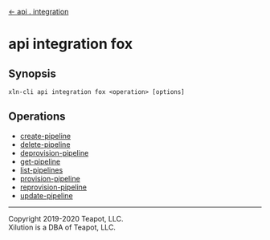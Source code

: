 [<- api . integration](../index.md)

# api integration fox

## Synopsis

```
xln-cli api integration fox <operation> [options]
```

## Operations

- [create-pipeline](create-pipeline.md)
- [delete-pipeline](delete-pipeline.md)
- [deprovision-pipeline](deprovision-pipeline.md)
- [get-pipeline](get-pipeline.md)
- [list-pipelines](list-pipelines.md)
- [provision-pipeline](provision-pipeline.md)
- [reprovision-pipeline](reprovision-pipeline.md)
- [update-pipeline](update-pipeline.md)

---

Copyright 2019-2020 Teapot, LLC.  
Xilution is a DBA of Teapot, LLC.
